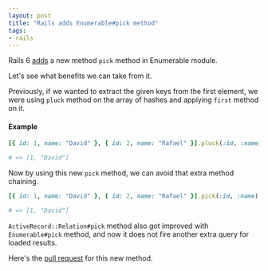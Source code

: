 ```yaml
---
layout: post
title: "Rails adds Enumerable#pick method"
tags:
- rails
---
```


Rails 6 [adds](https://github.com/rails/rails/pull/38760) a new method 
`pick` method in Enumerable module.

Let's see what benefits we can take from it.

Previously, if we wanted to extract the given keys from the first element, we 
were using `pluck` method on the array of hashes and applying `first` method on
it.

#### Example

```ruby
[{ id: 1, name: "David" }, { id: 2, name: "Rafael" }].pluck(:id, :name).first

# => [1, "David"]
```

Now by using this new `pick` method, we can avoid that extra method chaining.

```ruby
[{ id: 1, name: "David" }, { id: 2, name: "Rafael" }].pick(:id, :name)

# => [1, "David"]
```

`ActiveRecord::Relation#pick` method also got improved with `Enumerable#pick`
method, and now it does not fire another extra query for loaded results.

Here's the [pull request](https://github.com/rails/rails/pull/38760) for this
new method.
